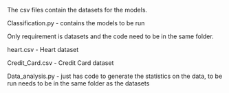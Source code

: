 The csv files contain the datasets for the models.

Classification.py - contains the models to be run


Only requirement is datasets and the code need to be in the same folder.

heart.csv - Heart dataset

Credit_Card.csv - Credit Card dataset

Data_analysis.py - just has code to generate the statistics on the data,
to be run needs to be in the same folder as the datasets
